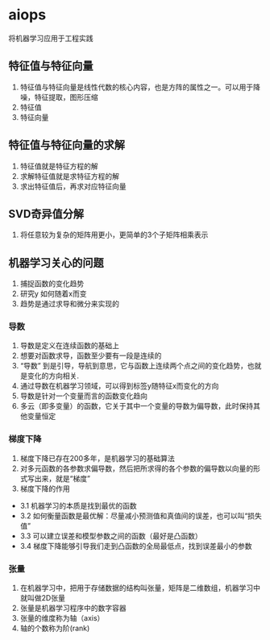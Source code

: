 # aiops

将机器学习应用于工程实践

## 特征值与特征向量

1. 特征值与特征向量是线性代数的核心内容，也是方阵的属性之一。可以用于降噪，特征提取，图形压缩
2. 特征值
3. 特征向量


## 特征值与特征向量的求解

1. 特征值就是特征方程的解
2. 求解特征值就是求特征方程的解
3. 求出特征值后，再求对应特征向量

## SVD奇异值分解

1. 将任意较为复杂的矩阵用更小，更简单的3个子矩阵相乘表示

## 机器学习关心的问题

1. 捕捉函数的变化趋势
2. 研究y 如何随着x而变
3. 趋势是通过求导和微分来实现的

### 导数

1. 导数是定义在连续函数的基础上 
2. 想要对函数求导，函数至少要有一段是连续的
3. “导数” 到是引导，导航到意思，它与函数上连续两个点之间的变化趋势，也就是变化的方向相关.
4. 通过导数在机器学习领域，可以得到标签y随特征x而变化的方向
5. 导数是针对一个变量而言的函数变化趋向
6. 多云（即多变量）的函数，它关于其中一个变量的导数为偏导数，此时保持其他变量恒定

### 梯度下降

1. 梯度下降已存在200多年，是机器学习的基础算法
2. 对多元函数的各参数求偏导数，然后把所求得的各个参数的偏导数以向量的形式写出来，就是“梯度”
3. 梯度下降的作用
- 3.1 机器学习的本质是找到最优的函数
- 3.2 如何衡量函数是最优解：尽量减小预测值和真值间的误差，也可以叫“损失值”
- 3.3 可以建立误差和模型参数之间的函数（最好是凸函数）
- 3.4 梯度下降能够引导我们走到凸函数的全局最低点，找到误差最小的参数


### 张量

1. 在机器学习中，把用于存储数据的结构叫张量，矩阵是二维数组，机器学习中就叫做2D张量
2. 张量是机器学习程序中的数字容器
3. 张量的维度称为轴（axis）
4. 轴的个数称为阶(rank)